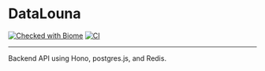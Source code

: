 # DataLouna

[![Checked with Biome](https://img.shields.io/badge/Checked_with-Biome-60a5fa?style=flat&logo=biome)](https://biomejs.dev) [![CI](https://github.com/ismoiliy98/data-louna/actions/workflows/ci.yaml/badge.svg)](https://github.com/ismoiliy98/data-louna/actions/workflows/ci.yaml)

---

Backend API using Hono, postgres.js, and Redis.
